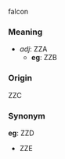 falcon
### Meaning
+ _adj_: ZZA
    + __eg__: ZZB

### Origin

ZZC

### Synonym

__eg__: ZZD

+ ZZE


